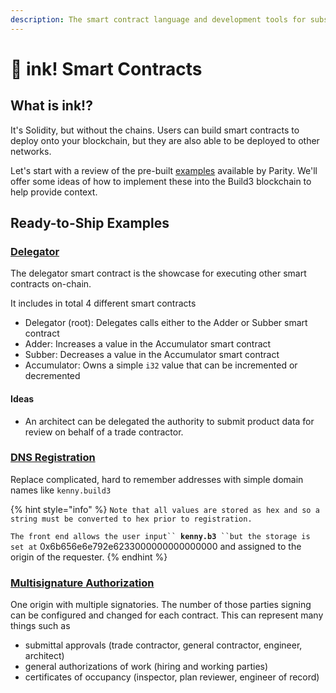 ```yaml
---
description: The smart contract language and development tools for substrate_ frameworks.
---
```


# 🐙 ink! Smart Contracts

## What is ink!?

It's Solidity, but without the chains. Users can build smart contracts to deploy onto your blockchain, but they are also able to be deployed to other networks.&#x20;

Let's start with a review of the pre-built [examples](https://github.com/paritytech/ink/tree/master/examples) available by Parity. We'll offer some ideas of how to implement these into the Build3 blockchain to help provide context.

## Ready-to-Ship Examples

### [Delegator](https://github.com/paritytech/ink/tree/master/examples/delegator)

The delegator smart contract is the showcase for executing other smart contracts on-chain.&#x20;

It includes in total 4 different smart contracts

* Delegator (root): Delegates calls either to the Adder or Subber smart contract
* Adder: Increases a value in the Accumulator smart contract
* Subber: Decreases a value in the Accumulator smart contract
* Accumulator: Owns a simple `i32` value that can be incremented or decremented

#### Ideas

* An architect can be delegated the authority to submit product data for review on behalf of a trade contractor.

### [DNS Registration](https://github.com/paritytech/ink/tree/master/examples/dns)

Replace complicated, hard to remember addresses with simple domain names like `kenny.build3`

{% hint style="info" %}
`Note that all values are stored as hex and so a string must be converted to hex prior to registration.`

`The front end allows the user input`` `**`kenny.b3`**` ``but the storage is set at` 0x6b656e6e792e6233000000000000000 and assigned to the origin of the requester.&#x20;
{% endhint %}

### [Multisignature Authorization](https://github.com/paritytech/ink/tree/master/examples/multisig)

One origin with multiple signatories. The number of those parties signing can be configured and changed for each contract.  This can represent many things such as

* submittal approvals (trade contractor, general contractor, engineer, architect)
* general authorizations of work (hiring and working parties)
* certificates of occupancy (inspector, plan reviewer, engineer of record)

